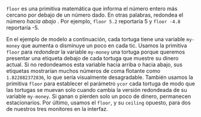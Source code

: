 ﻿`floor` es una primitiva matemática que informa el número entero más cercano por debajo de un número dado. En otras palabras, redondea el número *hacia abajo* . Por ejemplo, `floor 5.2` reportaría 5 y `floor -4.8` reportaría -5.



En el ejemplo de modelo a continuación, cada tortuga tiene una variable `my-money` que aumenta o disminuye un poco en cada tic. Usamos la primitiva `floor` para *redondear* la variable `my-money` una tortuga porque queremos presentar una etiqueta debajo de cada tortuga que muestre su dinero actual. Si no redondeamos esta variable hacia arriba o hacia abajo, sus etiquetas mostrarían muchos números de coma flotante como `1.822882372836`, lo que sería visualmente desagradable. También usamos la primitiva `floor` para establecer el parámetro `ycor` cada tortuga de modo que las tortugas se muevan solo cuando cambia la versión redondeada de su variable `my-money`. Si ganan o pierden solo un poco de dinero, permanecen estacionarios. Por último, usamos el `floor`, y su `ceiling` opuesto, para dos de nuestros tres monitores en la interfaz.